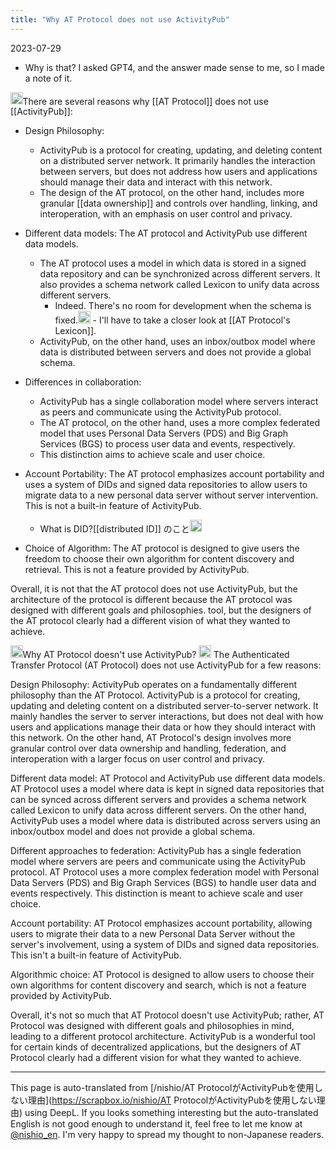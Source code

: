 ```yaml
---
title: "Why AT Protocol does not use ActivityPub"
---
```


2023-07-29
- Why is that? I asked GPT4, and the answer made sense to me, so I made a note of it.

<img src='https://scrapbox.io/api/pages/nishio-en/gpt/icon' alt='gpt.icon' height="19.5"/>There are several reasons why [[AT Protocol]] does not use [[ActivityPub]]:
- Design Philosophy:
    - ActivityPub is a protocol for creating, updating, and deleting content on a distributed server network. It primarily handles the interaction between servers, but does not address how users and applications should manage their data and interact with this network.
    - The design of the AT protocol, on the other hand, includes more granular [[data ownership]] and controls over handling, linking, and interoperation, with an emphasis on user control and privacy.

- Different data models: The AT protocol and ActivityPub use different data models.
    - The AT protocol uses a model in which data is stored in a signed data repository and can be synchronized across different servers. It also provides a schema network called Lexicon to unify data across different servers.
        - Indeed. There's no room for development when the schema is fixed.<img src='https://scrapbox.io/api/pages/nishio-en/nishio/icon' alt='nishio.icon' height="19.5"/>
                - I'll have to take a closer look at [[AT Protocol's Lexicon]].
    - ActivityPub, on the other hand, uses an inbox/outbox model where data is distributed between servers and does not provide a global schema.

- Differences in collaboration:
    - ActivityPub has a single collaboration model where servers interact as peers and communicate using the ActivityPub protocol.
    - The AT protocol, on the other hand, uses a more complex federated model that uses Personal Data Servers (PDS) and Big Graph Services (BGS) to process user data and events, respectively.
    - This distinction aims to achieve scale and user choice.

- Account Portability: The AT protocol emphasizes account portability and uses a system of DIDs and signed data repositories to allow users to migrate data to a new personal data server without server intervention. This is not a built-in feature of ActivityPub.
    - What is DID?[[distributed ID]] のこと<img src='https://scrapbox.io/api/pages/nishio-en/nishio/icon' alt='nishio.icon' height="19.5"/>

- Choice of Algorithm: The AT protocol is designed to give users the freedom to choose their own algorithm for content discovery and retrieval. This is not a feature provided by ActivityPub.

Overall, it is not that the AT protocol does not use ActivityPub, but the architecture of the protocol is different because the AT protocol was designed with different goals and philosophies. tool, but the designers of the AT protocol clearly had a different vision of what they wanted to achieve.

<img src='https://scrapbox.io/api/pages/nishio-en/nishio/icon' alt='nishio.icon' height="19.5"/>Why AT Protocol doesn't use ActivityPub?
<img src='https://scrapbox.io/api/pages/nishio-en/gpt/icon' alt='gpt.icon' height="19.5"/>
The Authenticated Transfer Protocol (AT Protocol) does not use ActivityPub for a few reasons:

Design Philosophy: ActivityPub operates on a fundamentally different philosophy than the AT Protocol. ActivityPub is a protocol for creating, updating and deleting content on a distributed server-to-server network. It mainly handles the server to server interactions, but does not deal with how users and applications manage their data or how they should interact with this network. On the other hand, AT Protocol's design involves more granular control over data ownership and handling, federation, and interoperation with a larger focus on user control and privacy.

Different data model: AT Protocol and ActivityPub use different data models. AT Protocol uses a model where data is kept in signed data repositories that can be synced across different servers and provides a schema network called Lexicon to unify data across different servers. On the other hand, ActivityPub uses a model where data is distributed across servers using an inbox/outbox model and does not provide a global schema.

Different approaches to federation: ActivityPub has a single federation model where servers are peers and communicate using the ActivityPub protocol. AT Protocol uses a more complex federation model with Personal Data Servers (PDS) and Big Graph Services (BGS) to handle user data and events respectively. This distinction is meant to achieve scale and user choice.

Account portability: AT Protocol emphasizes account portability, allowing users to migrate their data to a new Personal Data Server without the server's involvement, using a system of DIDs and signed data repositories. This isn't a built-in feature of ActivityPub.

Algorithmic choice: AT Protocol is designed to allow users to choose their own algorithms for content discovery and search, which is not a feature provided by ActivityPub.

Overall, it's not so much that AT Protocol doesn't use ActivityPub; rather, AT Protocol was designed with different goals and philosophies in mind, leading to a different protocol architecture. ActivityPub is a wonderful tool for certain kinds of decentralized applications, but the designers of AT Protocol clearly had a different vision for what they wanted to achieve.

---
This page is auto-translated from [/nishio/AT ProtocolがActivityPubを使用しない理由](https://scrapbox.io/nishio/AT ProtocolがActivityPubを使用しない理由) using DeepL. If you looks something interesting but the auto-translated English is not good enough to understand it, feel free to let me know at [@nishio_en](https://twitter.com/nishio_en). I'm very happy to spread my thought to non-Japanese readers.
